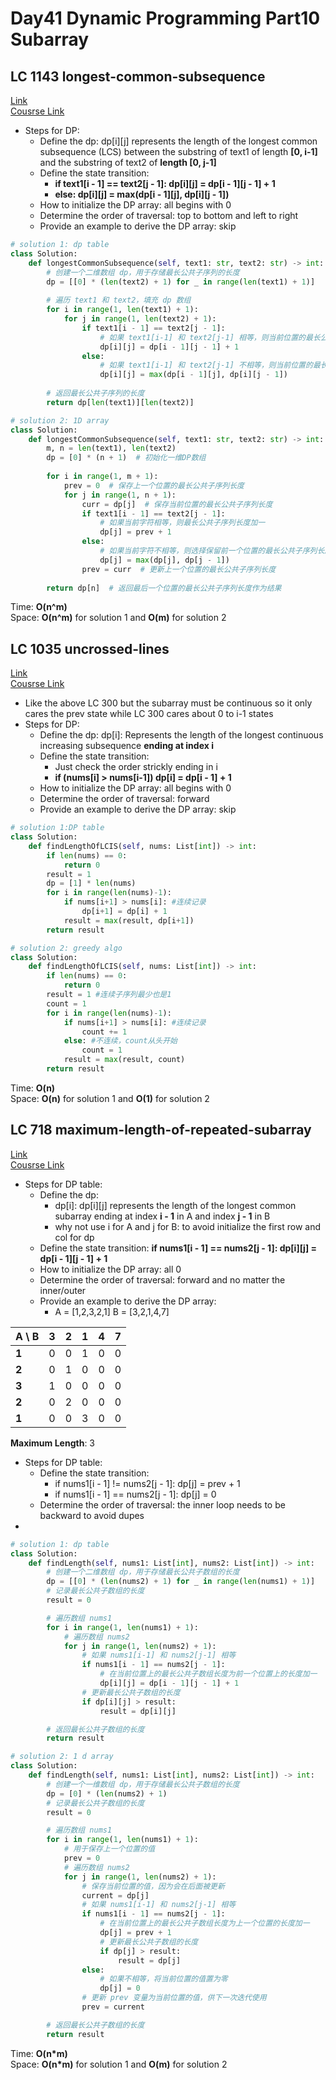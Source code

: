 # Day41 Dynamic Programming Part10 Subarray

##  LC 1143 longest-common-subsequence
[Link](https://leetcode.com/problems/longest-common-subsequence/description/)   
[Cousrse Link](https://programmercarl.com/1143.%E6%9C%80%E9%95%BF%E5%85%AC%E5%85%B1%E5%AD%90%E5%BA%8F%E5%88%97.html#%E7%AE%97%E6%B3%95%E5%85%AC%E5%BC%80%E8%AF%BE)
- Steps for DP:
    - Define the dp: dp[i][j] represents the length of the longest common subsequence (LCS) between the substring of text1 of length **[0, i-1]** and the substring of text2 of **length [0, j-1]**
    - Define the state transition:     
      - **if text1[i - 1] == text2[j - 1]: dp[i][j] = dp[i - 1][j - 1] + 1**
      - **else: dp[i][j] = max(dp[i - 1][j], dp[i][j - 1])**
    - How to initialize the DP array: all begins with 0
    - Determine the order of traversal: top to bottom and left to right 
    - Provide an example to derive the DP array: skip
```python
# solution 1: dp table
class Solution:
    def longestCommonSubsequence(self, text1: str, text2: str) -> int:
        # 创建一个二维数组 dp，用于存储最长公共子序列的长度
        dp = [[0] * (len(text2) + 1) for _ in range(len(text1) + 1)]
        
        # 遍历 text1 和 text2，填充 dp 数组
        for i in range(1, len(text1) + 1):
            for j in range(1, len(text2) + 1):
                if text1[i - 1] == text2[j - 1]:
                    # 如果 text1[i-1] 和 text2[j-1] 相等，则当前位置的最长公共子序列长度为左上角位置的值加一
                    dp[i][j] = dp[i - 1][j - 1] + 1
                else:
                    # 如果 text1[i-1] 和 text2[j-1] 不相等，则当前位置的最长公共子序列长度为上方或左方的较大值
                    dp[i][j] = max(dp[i - 1][j], dp[i][j - 1])
        
        # 返回最长公共子序列的长度
        return dp[len(text1)][len(text2)]

# solution 2: 1D array
class Solution:
    def longestCommonSubsequence(self, text1: str, text2: str) -> int:
        m, n = len(text1), len(text2)
        dp = [0] * (n + 1)  # 初始化一维DP数组
        
        for i in range(1, m + 1):
            prev = 0  # 保存上一个位置的最长公共子序列长度
            for j in range(1, n + 1):
                curr = dp[j]  # 保存当前位置的最长公共子序列长度
                if text1[i - 1] == text2[j - 1]:
                    # 如果当前字符相等，则最长公共子序列长度加一
                    dp[j] = prev + 1
                else:
                    # 如果当前字符不相等，则选择保留前一个位置的最长公共子序列长度中的较大值
                    dp[j] = max(dp[j], dp[j - 1])
                prev = curr  # 更新上一个位置的最长公共子序列长度
        
        return dp[n]  # 返回最后一个位置的最长公共子序列长度作为结果


```
Time: **O(n^m)**                                  
Space: **O(n^m)** for solution 1 and **O(m)** for solution 2

##  LC 1035 uncrossed-lines
[Link](https://leetcode.com/problems/uncrossed-lines/description/)   
[Cousrse Link](https://programmercarl.com/1035.%E4%B8%8D%E7%9B%B8%E4%BA%A4%E7%9A%84%E7%BA%BF.html)
- Like the above LC 300 but the subarray must be continuous so it only cares the prev state while LC 300 cares about 0 to i-1 states
- Steps for DP:
    - Define the dp: dp[i]: Represents the length of the longest continuous increasing subsequence **ending at index i**
    - Define the state transition:     
      - Just check the order strickly ending in i
      - **if (nums[i] > nums[i-1]) dp[i] = dp[i - 1] + 1**
    - How to initialize the DP array: all begins with 0
    - Determine the order of traversal: forward 
    - Provide an example to derive the DP array: skip
```python
# solution 1:DP table
class Solution:
    def findLengthOfLCIS(self, nums: List[int]) -> int:
        if len(nums) == 0:
            return 0
        result = 1
        dp = [1] * len(nums)
        for i in range(len(nums)-1):
            if nums[i+1] > nums[i]: #连续记录
                dp[i+1] = dp[i] + 1
            result = max(result, dp[i+1])
        return result

# solution 2: greedy algo
class Solution:
    def findLengthOfLCIS(self, nums: List[int]) -> int:
        if len(nums) == 0:
            return 0
        result = 1 #连续子序列最少也是1
        count = 1
        for i in range(len(nums)-1):
            if nums[i+1] > nums[i]: #连续记录
                count += 1
            else: #不连续，count从头开始
                count = 1
            result = max(result, count)
        return result

```
Time: **O(n)**                   
Space: **O(n)** for solution 1 and **O(1)** for solution 2

##  LC 718 maximum-length-of-repeated-subarray
[Link](https://leetcode.com/problems/maximum-length-of-repeated-subarray/description/)   
[Cousrse Link](https://programmercarl.com/0718.%E6%9C%80%E9%95%BF%E9%87%8D%E5%A4%8D%E5%AD%90%E6%95%B0%E7%BB%84.html)
- Steps for DP table:
    - Define the dp:
        - dp[i]: dp[i][j] represents the length of the longest common subarray ending at index **i - 1** in A and index **j - 1** in B
        - why not use i for A and j for B: to avoid initialize the first row and col for dp
    - Define the state transition: **if nums1[i - 1] == nums2[j - 1]: dp[i][j] = dp[i - 1][j - 1] + 1**
    - How to initialize the DP array: all 0 
    - Determine the order of traversal: forward and no matter the inner/outer
    - Provide an example to derive the DP array:
        - A = [1,2,3,2,1] B = [3,2,1,4,7]

| A \ B  | 3 | 2 | 1 | 4 | 7 |
|--------|---|---|---|---|---|
| **1**  | 0 | 0 | 1 | 0 | 0 |
| **2**  | 0 | 1 | 0 | 0 | 0 |
| **3**  | 1 | 0 | 0 | 0 | 0 |
| **2**  | 0 | 2 | 0 | 0 | 0 |
| **1**  | 0 | 0 | 3 | 0 | 0 |

**Maximum Length**: 3

- Steps for DP table:
    - Define the state transition:
        -  if nums1[i - 1] != nums2[j - 1]:  dp[j] = prev + 1
        -  if nums1[i - 1] == nums2[j - 1]: dp[j] = 0 
    - Determine the order of traversal: the inner loop needs to be backward to avoid dupes
- 
```python
# solution 1: dp table
class Solution:
    def findLength(self, nums1: List[int], nums2: List[int]) -> int:
        # 创建一个二维数组 dp，用于存储最长公共子数组的长度
        dp = [[0] * (len(nums2) + 1) for _ in range(len(nums1) + 1)]
        # 记录最长公共子数组的长度
        result = 0

        # 遍历数组 nums1
        for i in range(1, len(nums1) + 1):
            # 遍历数组 nums2
            for j in range(1, len(nums2) + 1):
                # 如果 nums1[i-1] 和 nums2[j-1] 相等
                if nums1[i - 1] == nums2[j - 1]:
                    # 在当前位置上的最长公共子数组长度为前一个位置上的长度加一
                    dp[i][j] = dp[i - 1][j - 1] + 1
                # 更新最长公共子数组的长度
                if dp[i][j] > result:
                    result = dp[i][j]

        # 返回最长公共子数组的长度
        return result

# solution 2: 1 d array 
class Solution:
    def findLength(self, nums1: List[int], nums2: List[int]) -> int:
        # 创建一个一维数组 dp，用于存储最长公共子数组的长度
        dp = [0] * (len(nums2) + 1)
        # 记录最长公共子数组的长度
        result = 0

        # 遍历数组 nums1
        for i in range(1, len(nums1) + 1):
            # 用于保存上一个位置的值
            prev = 0
            # 遍历数组 nums2
            for j in range(1, len(nums2) + 1):
                # 保存当前位置的值，因为会在后面被更新
                current = dp[j]
                # 如果 nums1[i-1] 和 nums2[j-1] 相等
                if nums1[i - 1] == nums2[j - 1]:
                    # 在当前位置上的最长公共子数组长度为上一个位置的长度加一
                    dp[j] = prev + 1
                    # 更新最长公共子数组的长度
                    if dp[j] > result:
                        result = dp[j]
                else:
                    # 如果不相等，将当前位置的值置为零
                    dp[j] = 0
                # 更新 prev 变量为当前位置的值，供下一次迭代使用
                prev = current

        # 返回最长公共子数组的长度
        return result

```
Time: **O(n*m)**              
Space: **O(n*m)** for solution 1 and **O(m)** for solution 2

